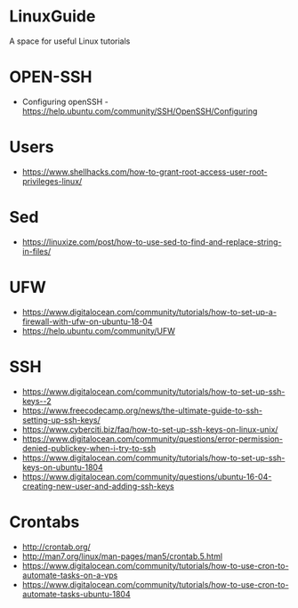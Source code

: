 # LinuxGuide
A space for useful Linux tutorials 

# OPEN-SSH
- Configuring openSSH - https://help.ubuntu.com/community/SSH/OpenSSH/Configuring

# Users 
- https://www.shellhacks.com/how-to-grant-root-access-user-root-privileges-linux/

# Sed
- https://linuxize.com/post/how-to-use-sed-to-find-and-replace-string-in-files/

# UFW
- https://www.digitalocean.com/community/tutorials/how-to-set-up-a-firewall-with-ufw-on-ubuntu-18-04
- https://help.ubuntu.com/community/UFW

# SSH
- https://www.digitalocean.com/community/tutorials/how-to-set-up-ssh-keys--2
- https://www.freecodecamp.org/news/the-ultimate-guide-to-ssh-setting-up-ssh-keys/
- https://www.cyberciti.biz/faq/how-to-set-up-ssh-keys-on-linux-unix/
- https://www.digitalocean.com/community/questions/error-permission-denied-publickey-when-i-try-to-ssh
- https://www.digitalocean.com/community/tutorials/how-to-set-up-ssh-keys-on-ubuntu-1804
- https://www.digitalocean.com/community/questions/ubuntu-16-04-creating-new-user-and-adding-ssh-keys

# Crontabs
- http://crontab.org/
- http://man7.org/linux/man-pages/man5/crontab.5.html
- https://www.digitalocean.com/community/tutorials/how-to-use-cron-to-automate-tasks-on-a-vps
- https://www.digitalocean.com/community/tutorials/how-to-use-cron-to-automate-tasks-ubuntu-1804
